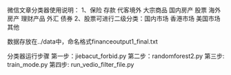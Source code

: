微信文章分类器使用说明：
1、保险 存款 代客境外 大宗商品 国内房产 股票 海外房产 理财产品 外汇 债券
2、股票可进行二级分类：国内市场 香港市场 美国市场 其他

数据存放在../data中，命名格式financeoutput1_final.txt

分类器运行步骤
第一步：jiebacut_forbid.py
第二步：randomforest2.py
第三步: train_mode.py
第四步: run_vedio_filter_file.py
